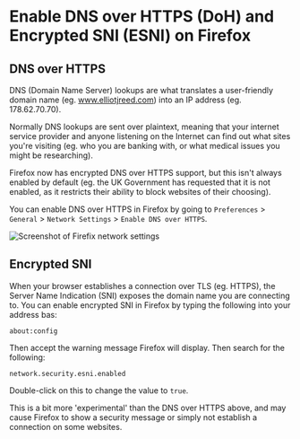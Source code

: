 # Enable DNS over HTTPS (DoH) and Encrypted SNI (ESNI) on Firefox

## DNS over HTTPS

DNS (Domain Name Server) lookups are what translates a user-friendly domain name (eg. www.elliotjreed.com) into an IP address (eg. 178.62.70.70).

Normally DNS lookups are sent over plaintext, meaning that your internet service provider and anyone listening on the Internet can find out what sites you're visiting (eg. who you are banking with, or what medical issues you might be researching).

Firefox now has encrypted DNS over HTTPS support, but this isn't always enabled by default (eg. the UK Government has requested that it is not enabled, as it restricts their ability to block websites of their choosing).

You can enable DNS over HTTPS in Firefox by going to `Preferences` > `General` > `Network Settings` > `Enable DNS over HTTPS`.

![Screenshot of Firefix network settings](https://res.cloudinary.com/elliotjreed/image/upload/f_auto,q_auto/v1556365578/blog/firefox-dns-over-https.png "Screenshot of Firefix network settings")

## Encrypted SNI

When your browser establishes a connection over TLS (eg. HTTPS), the Server Name Indication (SNI) exposes the domain name you are connecting to. You can enable encrypted SNI in Firefox by typing the following into your address bas:

```
about:config
```

Then accept the warning message Firefox will display. Then search for the following:

```
network.security.esni.enabled
```

Double-click on this to change the value to `true`.

This is a bit more 'experimental' than the DNS over HTTPS above, and may cause Firefox to show a security message or simply not establish a connection on some websites.
